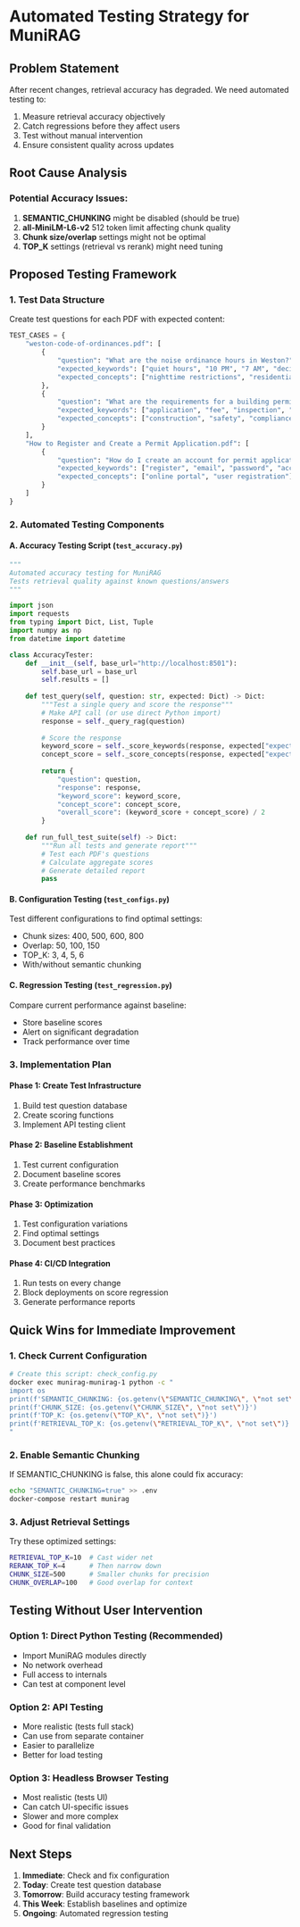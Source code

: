 # Automated Testing Strategy for MuniRAG

## Problem Statement
After recent changes, retrieval accuracy has degraded. We need automated testing to:
1. Measure retrieval accuracy objectively
2. Catch regressions before they affect users
3. Test without manual intervention
4. Ensure consistent quality across updates

## Root Cause Analysis

### Potential Accuracy Issues:
1. **SEMANTIC_CHUNKING** might be disabled (should be true)
2. **all-MiniLM-L6-v2** 512 token limit affecting chunk quality
3. **Chunk size/overlap** settings might not be optimal
4. **TOP_K** settings (retrieval vs rerank) might need tuning

## Proposed Testing Framework

### 1. Test Data Structure
Create test questions for each PDF with expected content:

```python
TEST_CASES = {
    "weston-code-of-ordinances.pdf": [
        {
            "question": "What are the noise ordinance hours in Weston?",
            "expected_keywords": ["quiet hours", "10 PM", "7 AM", "decibel"],
            "expected_concepts": ["nighttime restrictions", "residential areas"]
        },
        {
            "question": "What are the requirements for a building permit?",
            "expected_keywords": ["application", "fee", "inspection", "approval"],
            "expected_concepts": ["construction", "safety", "compliance"]
        }
    ],
    "How to Register and Create a Permit Application.pdf": [
        {
            "question": "How do I create an account for permit applications?",
            "expected_keywords": ["register", "email", "password", "account"],
            "expected_concepts": ["online portal", "user registration"]
        }
    ]
}
```

### 2. Automated Testing Components

#### A. Accuracy Testing Script (`test_accuracy.py`)
```python
"""
Automated accuracy testing for MuniRAG
Tests retrieval quality against known questions/answers
"""

import json
import requests
from typing import Dict, List, Tuple
import numpy as np
from datetime import datetime

class AccuracyTester:
    def __init__(self, base_url="http://localhost:8501"):
        self.base_url = base_url
        self.results = []
        
    def test_query(self, question: str, expected: Dict) -> Dict:
        """Test a single query and score the response"""
        # Make API call (or use direct Python import)
        response = self._query_rag(question)
        
        # Score the response
        keyword_score = self._score_keywords(response, expected["expected_keywords"])
        concept_score = self._score_concepts(response, expected["expected_concepts"])
        
        return {
            "question": question,
            "response": response,
            "keyword_score": keyword_score,
            "concept_score": concept_score,
            "overall_score": (keyword_score + concept_score) / 2
        }
    
    def run_full_test_suite(self) -> Dict:
        """Run all tests and generate report"""
        # Test each PDF's questions
        # Calculate aggregate scores
        # Generate detailed report
        pass
```

#### B. Configuration Testing (`test_configs.py`)
Test different configurations to find optimal settings:
- Chunk sizes: 400, 500, 600, 800
- Overlap: 50, 100, 150
- TOP_K: 3, 4, 5, 6
- With/without semantic chunking

#### C. Regression Testing (`test_regression.py`)
Compare current performance against baseline:
- Store baseline scores
- Alert on significant degradation
- Track performance over time

### 3. Implementation Plan

#### Phase 1: Create Test Infrastructure
1. Build test question database
2. Create scoring functions
3. Implement API testing client

#### Phase 2: Baseline Establishment
1. Test current configuration
2. Document baseline scores
3. Create performance benchmarks

#### Phase 3: Optimization
1. Test configuration variations
2. Find optimal settings
3. Document best practices

#### Phase 4: CI/CD Integration
1. Run tests on every change
2. Block deployments on score regression
3. Generate performance reports

## Quick Wins for Immediate Improvement

### 1. Check Current Configuration
```bash
# Create this script: check_config.py
docker exec munirag-munirag-1 python -c "
import os
print(f'SEMANTIC_CHUNKING: {os.getenv(\"SEMANTIC_CHUNKING\", \"not set\")}')
print(f'CHUNK_SIZE: {os.getenv(\"CHUNK_SIZE\", \"not set\")}')
print(f'TOP_K: {os.getenv(\"TOP_K\", \"not set\")}')
print(f'RETRIEVAL_TOP_K: {os.getenv(\"RETRIEVAL_TOP_K\", \"not set\")}')
"
```

### 2. Enable Semantic Chunking
If SEMANTIC_CHUNKING is false, this alone could fix accuracy:
```bash
echo "SEMANTIC_CHUNKING=true" >> .env
docker-compose restart munirag
```

### 3. Adjust Retrieval Settings
Try these optimized settings:
```bash
RETRIEVAL_TOP_K=10  # Cast wider net
RERANK_TOP_K=4      # Then narrow down
CHUNK_SIZE=500      # Smaller chunks for precision
CHUNK_OVERLAP=100   # Good overlap for context
```

## Testing Without User Intervention

### Option 1: Direct Python Testing (Recommended)
- Import MuniRAG modules directly
- No network overhead
- Full access to internals
- Can test at component level

### Option 2: API Testing
- More realistic (tests full stack)
- Can use from separate container
- Easier to parallelize
- Better for load testing

### Option 3: Headless Browser Testing
- Most realistic (tests UI)
- Can catch UI-specific issues
- Slower and more complex
- Good for final validation

## Next Steps

1. **Immediate**: Check and fix configuration
2. **Today**: Create test question database
3. **Tomorrow**: Build accuracy testing framework
4. **This Week**: Establish baselines and optimize
5. **Ongoing**: Automated regression testing